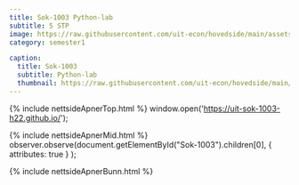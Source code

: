 ```yaml
---
title: Sok-1003 Python-lab
subtitle: 5 STP
image: https://raw.githubusercontent.com/uit-econ/hovedside/main/assets/img/Sok-1003.jpg
category: semester1

caption:
  title: Sok-1003
  subtitle: Python-lab
  thumbnail: https://raw.githubusercontent.com/uit-econ/hovedside/main/assets/img/Sok-1003.jpg
---
```

{% include nettsideApnerTop.html %}
window.open('https://uit-sok-1003-h22.github.io/');

{% include nettsideApnerMid.html %} 
observer.observe(document.getElementById("Sok-1003").children[0], { attributes: true } );

{% include nettsideApnerBunn.html %}


